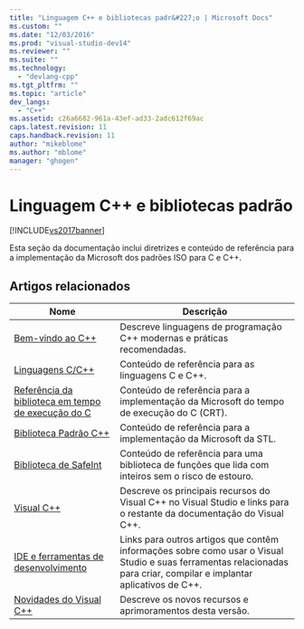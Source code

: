 ```yaml
---
title: "Linguagem C++ e bibliotecas padr&#227;o | Microsoft Docs"
ms.custom: ""
ms.date: "12/03/2016"
ms.prod: "visual-studio-dev14"
ms.reviewer: ""
ms.suite: ""
ms.technology: 
  - "devlang-cpp"
ms.tgt_pltfrm: ""
ms.topic: "article"
dev_langs: 
  - "C++"
ms.assetid: c26a6682-961a-43ef-ad33-2adc612f69ac
caps.latest.revision: 11
caps.handback.revision: 11
author: "mikeblome"
ms.author: "mblome"
manager: "ghogen"
---
```

# Linguagem C++ e bibliotecas padr&#227;o
[!INCLUDE[vs2017banner](../assembler/inline/includes/vs2017banner.md)]

Esta seção da documentação inclui diretrizes e conteúdo de referência para a implementação da Microsoft dos padrões ISO para C e C\+\+.  
  
## Artigos relacionados  
  
|Nome|Descrição|  
|----------|---------------|  
|[Bem\-vindo ao C\+\+](../Topic/Welcome%20Back%20to%20C++%20\(Modern%20C++\).md)|Descreve linguagens de programação C\+\+ modernas e práticas recomendadas.|  
|[Linguagens C\/C\+\+](../misc/c-cpp-languages.md)|Conteúdo de referência para as linguagens C e C\+\+.|  
|[Referência da biblioteca em tempo de execução do C](../c-runtime-library/c-run-time-library-reference.md)|Conteúdo de referência para a implementação da Microsoft do tempo de execução do C \(CRT\).|  
|[Biblioteca Padrão C\+\+](../standard-library/cpp-standard-library-reference.md)|Conteúdo de referência para a implementação da Microsoft da STL.|  
|[Biblioteca de SafeInt](../windows/safeint-library.md)|Conteúdo de referência para uma biblioteca de funções que lida com inteiros sem o risco de estouro.|  
|[Visual C\+\+](../top/visual-cpp-in-visual-studio-2015.md)|Descreve os principais recursos do Visual C\+\+ no Visual Studio e links para o restante da documentação do Visual C\+\+.|  
|[IDE e ferramentas de desenvolvimento](../Topic/IDE%20and%20Tools%20for%20Visual%20C++%20Development.md)|Links para outros artigos que contêm informações sobre como usar o Visual Studio e suas ferramentas relacionadas para criar, compilar e implantar aplicativos de C\+\+.|  
|[Novidades do Visual C\+\+](../top/what-s-new-for-visual-cpp-in-visual-studio-2015.md)|Descreve os novos recursos e aprimoramentos desta versão.|